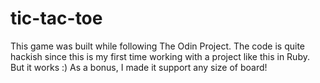 # tic-tac-toe
This game was built while following The Odin Project. The code is quite hackish since this is my first time working with a project like this in Ruby. But it works :) As a bonus, I made it support any size of board!